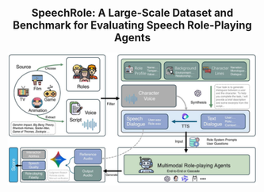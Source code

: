 

<div align="center">
    <h2> SpeechRole: A Large-Scale Dataset and Benchmark for Evaluating Speech Role-Playing Agents </h2>

<p align="center">
  <!-- <a href="https://huggingface.co">Arxiv Paper</a> • -->
  <!-- <a href="https://github.com/">Github</a> • -->
  <!-- <a href="https://huggingface.co">Huggingface</a> • -->
  <!-- <a href="#-citation">Citation</a> -->
</p>
</div>


![Introduction](./assets/images/intro.jpg)



<!-- ## 🗒️ Pre-training Data

Coming soon! -->


<!-- ## 🕸️ Model

Coming soon! -->


<!-- ## 📊 Evaluation Set

Coming soon!
``` -->



<!-- ## 📖 Citation

If you find our code or paper helps, please consider citing:

```bibtex

``` -->

